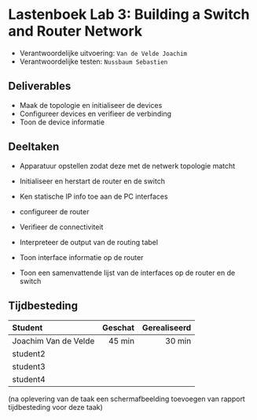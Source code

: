 # Lastenboek Lab 3: Building a Switch and Router Network

* Verantwoordelijke uitvoering: `Van de Velde Joachim`
* Verantwoordelijke testen: `Nussbaum Sebastien`

## Deliverables

* Maak de topologie en initialiseer de devices
* Configureer devices en verifieer de verbinding
* Toon de device informatie

## Deeltaken


* Apparatuur opstellen zodat deze met de netwerk topologie matcht
* Initialiseer en herstart de router en de switch

* Ken statische IP info toe aan de PC interfaces
* configureer de router
* Verifieer de connectiviteit

* Interpreteer de output van de routing tabel
* Toon interface informatie op de router
* Toon een samenvattende lijst van de interfaces op de router en de switch

## Tijdbesteding

| Student  | Geschat | Gerealiseerd |
| :---     |    ---: |         ---: |
| Joachim Van de Velde |    45 min     |       30 min       |
| student2 |         |              |
| student3 |         |              |
| student4 |         |              |

(na oplevering van de taak een schermafbeelding toevoegen van rapport tijdbesteding voor deze taak)
